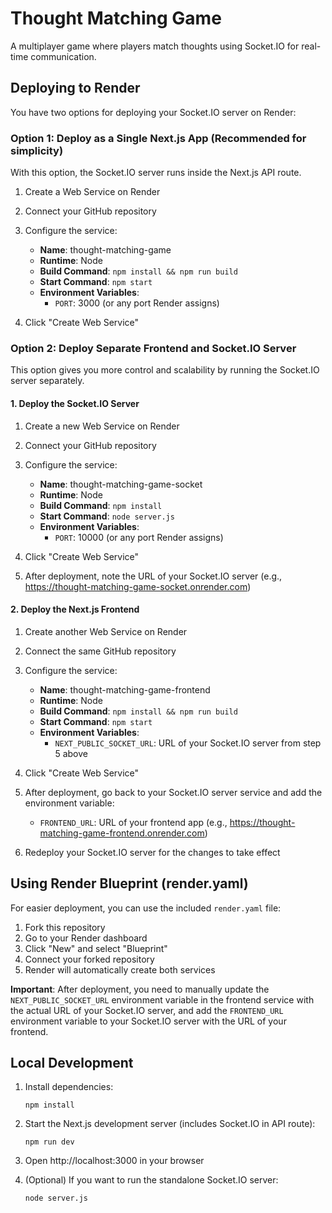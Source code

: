 # Thought Matching Game

A multiplayer game where players match thoughts using Socket.IO for real-time communication.

## Deploying to Render

You have two options for deploying your Socket.IO server on Render:

### Option 1: Deploy as a Single Next.js App (Recommended for simplicity)

With this option, the Socket.IO server runs inside the Next.js API route.

1. Create a Web Service on Render
2. Connect your GitHub repository
3. Configure the service:
   - **Name**: thought-matching-game
   - **Runtime**: Node
   - **Build Command**: `npm install && npm run build`
   - **Start Command**: `npm start`
   - **Environment Variables**:
     - `PORT`: 3000 (or any port Render assigns)

4. Click "Create Web Service"

### Option 2: Deploy Separate Frontend and Socket.IO Server

This option gives you more control and scalability by running the Socket.IO server separately.

#### 1. Deploy the Socket.IO Server

1. Create a new Web Service on Render
2. Connect your GitHub repository
3. Configure the service:
   - **Name**: thought-matching-game-socket
   - **Runtime**: Node
   - **Build Command**: `npm install`
   - **Start Command**: `node server.js`
   - **Environment Variables**:
     - `PORT`: 10000 (or any port Render assigns)

4. Click "Create Web Service"
5. After deployment, note the URL of your Socket.IO server (e.g., https://thought-matching-game-socket.onrender.com)

#### 2. Deploy the Next.js Frontend

1. Create another Web Service on Render
2. Connect the same GitHub repository
3. Configure the service:
   - **Name**: thought-matching-game-frontend
   - **Runtime**: Node
   - **Build Command**: `npm install && npm run build`
   - **Start Command**: `npm start`
   - **Environment Variables**:
     - `NEXT_PUBLIC_SOCKET_URL`: URL of your Socket.IO server from step 5 above

4. Click "Create Web Service"
5. After deployment, go back to your Socket.IO server service and add the environment variable:
   - `FRONTEND_URL`: URL of your frontend app (e.g., https://thought-matching-game-frontend.onrender.com)
6. Redeploy your Socket.IO server for the changes to take effect

## Using Render Blueprint (render.yaml)

For easier deployment, you can use the included `render.yaml` file:

1. Fork this repository
2. Go to your Render dashboard
3. Click "New" and select "Blueprint"
4. Connect your forked repository
5. Render will automatically create both services

**Important**: After deployment, you need to manually update the `NEXT_PUBLIC_SOCKET_URL` environment variable in the frontend service with the actual URL of your Socket.IO server, and add the `FRONTEND_URL` environment variable to your Socket.IO server with the URL of your frontend.

## Local Development

1. Install dependencies:
   ```
   npm install
   ```

2. Start the Next.js development server (includes Socket.IO in API route):
   ```
   npm run dev
   ```

3. Open http://localhost:3000 in your browser

4. (Optional) If you want to run the standalone Socket.IO server:
   ```
   node server.js
   ``` 
